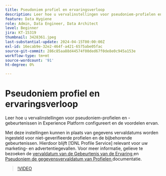 ```yaml
---
title: Pseudoniem profiel en ervaringsverloop
description: Leer hoe u vervalinstellingen voor pseudoniem-profielen en -gebeurtenissen in Experience Platform configureert en de voordelen ervan.
feature: Data Hygiene
role: Admin, Data Engineer, Data Architect
level: Beginner
jira: KT-15319
thumbnail: 3428361.jpeg
last-substantial-update: 2024-04-15T00:00:00Z
exl-id: 16ecab9e-32e2-464f-a421-6575abe05fac
source-git-commit: 286c85aa88d44574f00ded67f0de8e0c945a153e
workflow-type: tm+mt
source-wordcount: '91'
ht-degree: 0%

---
```


# Pseudoniem profiel en ervaringsverloop

Leer hoe u vervalinstellingen voor pseudoniem-profielen en -gebeurtenissen in Experience Platform configureert en de voordelen ervan.

Met deze instellingen kunnen in plaats van gegevens vervaldatums worden ingesteld voor niet-geverifieerde profielen en de bijbehorende gebeurtenissen. Hierdoor blijft [!DNL Profile Service] relevant voor uw marketing- en advertentiegevallen. Voor meer informatie, gelieve te bezoeken de [ vervaldatum van de Gebeurtenis van de Ervaring ](https://experienceleague.adobe.com/en/docs/experience-platform/profile/event-expirations) en [ Pseudoniem de gegevensvervaldatum van Profielen ](https://experienceleague.adobe.com/en/docs/experience-platform/profile/event-expirations) documentatie.


>[!VIDEO](https://video.tv.adobe.com/v/3428361?learn=on&enablevpops)
